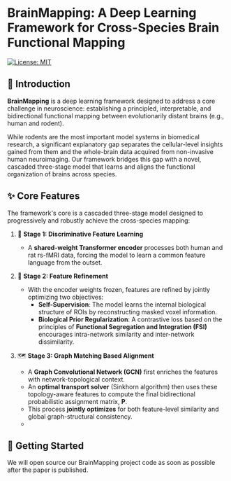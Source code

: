 # BrainMapping: A Deep Learning Framework for Cross-Species Brain Functional Mapping

[![License: MIT](https://img.shields.io/badge/License-MIT-yellow.svg)](https://opensource.org/licenses/MIT)

## 📖 Introduction

**BrainMapping** is a deep learning framework designed to address a core challenge in neuroscience: establishing a principled, interpretable, and bidirectional functional mapping between evolutionarily distant brains (e.g., human and rodent).

While rodents are the most important model systems in biomedical research, a significant explanatory gap separates the cellular-level insights gained from them and the whole-brain data acquired from non-invasive human neuroimaging. Our framework bridges this gap with a novel, cascaded three-stage model that learns and aligns the functional organization of brains across species.

## ✨ Core Features

The framework's core is a cascaded three-stage model designed to progressively and robustly achieve the cross-species mapping:

1.  🧠 **Stage 1: Discriminative Feature Learning**
    * A **shared-weight Transformer encoder** processes both human and rat rs-fMRI data, forcing the model to learn a common feature language from the outset.
   
2.  🔧 **Stage 2: Feature Refinement**
    * With the encoder weights frozen, features are refined by jointly optimizing two objectives:
        * **Self-Supervision**: The model learns the internal biological structure of ROIs by reconstructing masked voxel information.
        * **Biological Prior Regularization**: A contrastive loss based on the principles of **Functional Segregation and Integration (FSI)** encourages intra-network similarity and inter-network dissimilarity.

3.  🗺️ **Stage 3: Graph Matching Based Alignment**
    * A **Graph Convolutional Network (GCN)** first enriches the features with network-topological context.
    * An **optimal transport solver** (Sinkhorn algorithm) then uses these topology-aware features to compute the final bidirectional probabilistic assignment matrix, $\mathbf{P}$.
    * This process **jointly optimizes** for both feature-level similarity and global graph-structural consistency.
    * 
## 🚀 Getting Started
We will open source our BrainMapping project code as soon as possible after the paper is published.


